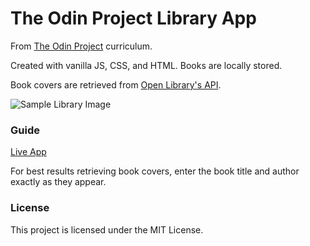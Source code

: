 # The Odin Project Library App

From [The Odin Project](https://www.theodinproject.com/) curriculum.

Created with vanilla JS, CSS, and HTML. Books are locally stored.

Book covers are retrieved from [Open Library's API](https://openlibrary.org/developers/api).

![Sample Library Image](https://imgur.com/a/JjdxAT3)

### Guide
[Live App](https://antwuandixon.github.io/top_library/)

For best results retrieving book covers, enter the book title and author exactly as they appear.

### License
This project is licensed under the MIT License.
